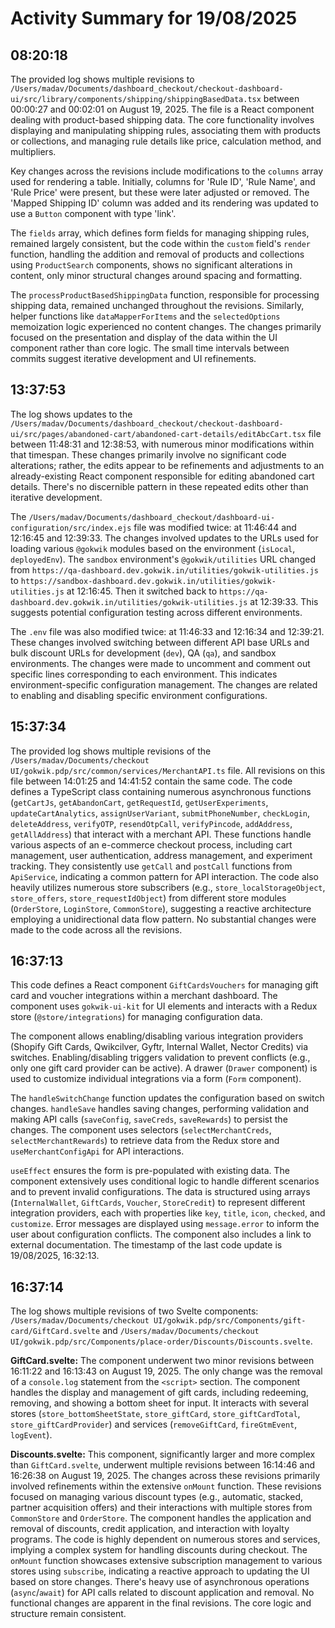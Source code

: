 # Activity Summary for 19/08/2025

## 08:20:18
The provided log shows multiple revisions to `/Users/madav/Documents/dashboard_checkout/checkout-dashboard-ui/src/library/components/shipping/shippingBasedData.tsx` between 00:00:27 and 00:02:01 on August 19, 2025.  The file is a React component dealing with product-based shipping data.  The core functionality involves displaying and manipulating shipping rules, associating them with products or collections, and managing rule details like price, calculation method, and multipliers.

Key changes across the revisions include modifications to the `columns` array used for rendering a table.  Initially,  columns for 'Rule ID', 'Rule Name', and 'Rule Price' were present, but these were later adjusted or removed. The 'Mapped Shipping ID' column was added and its rendering was updated to use a `Button` component with type 'link'.

The `fields` array, which defines form fields for managing shipping rules, remained largely consistent, but the code within the `custom` field's `render` function, handling the addition and removal of products and collections using `ProductSearch` components, shows no significant alterations in content, only minor structural changes around spacing and formatting.

The `processProductBasedShippingData` function, responsible for processing shipping data, remained unchanged throughout the revisions.  Similarly, helper functions like `dataMapperForItems` and the `selectedOptions` memoization logic experienced no content changes.  The changes primarily focused on the presentation and display of the data within the UI component rather than core logic.  The small time intervals between commits suggest iterative development and UI refinements.


## 13:37:53
The log shows updates to the `/Users/madav/Documents/dashboard_checkout/checkout-dashboard-ui/src/pages/abandoned-cart/abandoned-cart-details/editAbcCart.tsx` file between 11:48:31 and 12:38:53, with numerous minor modifications within that timespan.  These changes primarily involve no significant code alterations; rather, the edits appear to be refinements and adjustments to an already-existing React component responsible for editing abandoned cart details. There's no discernible pattern in these repeated edits other than iterative development.


The `/Users/madav/Documents/dashboard_checkout/dashboard-ui-configuration/src/index.ejs` file was modified twice: at 11:46:44 and 12:16:45 and 12:39:33. The changes involved updates to the URLs used for loading various  `@gokwik` modules based on the environment (`isLocal`, `deployedEnv`).  The `sandbox` environment's `@gokwik/utilities`  URL changed from `https://qa-dashboard.dev.gokwik.in/utilities/gokwik-utilities.js` to `https://sandbox-dashboard.dev.gokwik.in/utilities/gokwik-utilities.js` at 12:16:45.  Then it switched back to `https://qa-dashboard.dev.gokwik.in/utilities/gokwik-utilities.js` at 12:39:33.  This suggests potential configuration testing across different environments.

The `.env` file was also modified twice: at 11:46:33 and 12:16:34 and 12:39:21.  These changes involved switching between different API base URLs and bulk discount URLs for development (`dev`), QA (`qa`), and sandbox environments.  The changes were made to uncomment and comment out specific lines corresponding to each environment.  This indicates environment-specific configuration management.  The changes are related to enabling and disabling specific environment configurations.


## 15:37:34
The provided log shows multiple revisions of the `/Users/madav/Documents/checkout UI/gokwik.pdp/src/common/services/MerchantAPI.ts` file.  All revisions on this file between 14:01:25 and 14:41:52  contain the same code. The code defines a TypeScript class containing numerous asynchronous functions (`getCartJs`, `getAbandonCart`, `getRequestId`, `getUserExperiments`, `updateCartAnalytics`, `assignUserVariant`, `submitPhoneNumber`, `checkLogin`, `deleteAddress`, `verifyOTP`, `resendOtpCall`, `verifyPincode`, `addAddress`, `getAllAddress`) that interact with a merchant API.  These functions handle various aspects of an e-commerce checkout process, including cart management, user authentication, address management, and experiment tracking.  They consistently use `getCall` and `postCall` functions from `ApiService`, indicating a common pattern for API interaction.  The code also heavily utilizes numerous store subscribers (e.g., `store_localStorageObject`, `store_offers`, `store_requestIdObject`) from different store modules (`OrderStore`, `LoginStore`, `CommonStore`), suggesting a reactive architecture employing a unidirectional data flow pattern.  No substantial changes were made to the code across all the revisions.


## 16:37:13
This code defines a React component `GiftCardsVouchers` for managing gift card and voucher integrations within a merchant dashboard.  The component uses `gokwik-ui-kit` for UI elements and interacts with a Redux store (`@store/integrations`) for managing configuration data.

The component allows enabling/disabling various integration providers (Shopify Gift Cards, Qwikcilver, Gyftr, Internal Wallet, Nector Credits) via switches.  Enabling/disabling triggers validation to prevent conflicts (e.g., only one gift card provider can be active).  A drawer (`Drawer` component) is used to customize individual integrations via a form (`Form` component).

The `handleSwitchChange` function updates the configuration based on switch changes.  `handleSave` handles saving changes, performing validation and making API calls (`saveConfig`, `saveCreds`, `saveRewards`) to persist the changes.  The component uses selectors (`selectMerchantCreds`, `selectMerchantRewards`) to retrieve data from the Redux store and `useMerchantConfigApi` for API interactions.

`useEffect` ensures the form is pre-populated with existing data.  The component extensively uses conditional logic to handle different scenarios and to prevent invalid configurations.  The data is structured using arrays (`InternalWallet`, `GiftCards`, `Voucher`, `StoreCredit`) to represent different integration providers, each with properties like `key`, `title`, `icon`, `checked`, and `customize`.  Error messages are displayed using `message.error` to inform the user about configuration conflicts. The component also includes a link to external documentation.  The timestamp of the last code update is 19/08/2025, 16:32:13.


## 16:37:14
The log shows multiple revisions of two Svelte components: `/Users/madav/Documents/checkout UI/gokwik.pdp/src/Components/gift-card/GiftCard.svelte` and `/Users/madav/Documents/checkout UI/gokwik.pdp/src/Components/place-order/Discounts/Discounts.svelte`.

**GiftCard.svelte:**  The component underwent two minor revisions between 16:11:22 and 16:13:43 on August 19, 2025.  The only change was the removal of a `console.log` statement from the `<script>` section.  The component handles the display and management of gift cards, including redeeming, removing, and showing a bottom sheet for input.  It interacts with several stores (`store_bottomSheetState`, `store_giftCard`, `store_giftCardTotal`, `store_giftCardProvider`) and services (`removeGiftCard`, `fireGtmEvent`, `logEvent`).

**Discounts.svelte:** This component, significantly larger and more complex than `GiftCard.svelte`,  underwent multiple revisions between 16:14:46 and 16:26:38 on August 19, 2025.  The changes across these revisions primarily involved refinements within the extensive `onMount` function. These revisions focused on managing various discount types (e.g., automatic, stacked, partner acquisition offers) and their interactions with multiple stores from `CommonStore` and `OrderStore`.  The component handles the application and removal of discounts,  credit application,  and interaction with loyalty programs.  The code is highly dependent on numerous stores and services, implying a complex system for handling discounts during checkout.  The `onMount` function showcases extensive subscription management to various stores using `subscribe`, indicating a reactive approach to updating the UI based on store changes.  There's heavy use of asynchronous operations (`async`/`await`) for API calls related to discount application and removal. No functional changes are apparent in the final revisions.  The core logic and structure remain consistent.
